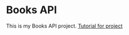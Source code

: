 # Books API
This is my Books API project.
[Tutorial for project](https://stackabuse.com/building-a-rest-api-with-node-and-express/)